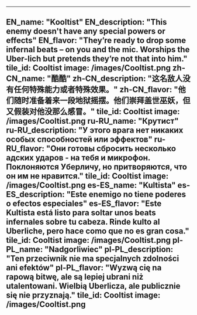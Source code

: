 ---

EN_name: "Kooltist"
EN_description: "This enemy doesn't have any special powers or effects"
EN_flavor: "They’re ready to drop some infernal beats – on you and the mic. Worships the Uber-lich but pretends they’re not that into him."
tile_id: Cooltist
image: /images/Cooltist.png
zh-CN_name: "酷酷"
zh-CN_description: "这名敌人没有任何特殊能力或者特殊效果。"
zh-CN_flavor: "他们随时准备着来一段地狱摇摆。他们崇拜盖世巫妖，但又假装对他没那么感冒。"
tile_id: Cooltist
image: /images/Cooltist.png
ru-RU_name: "Крутист"
ru-RU_description: "У этого врага нет никаких особых способностей или эффектов"
ru-RU_flavor: "Они готовы сбросить несколько адских ударов - на тебя и микрофон. Поклоняются Уберличу, но притворяются, что он им не нравится."
tile_id: Cooltist
image: /images/Cooltist.png
es-ES_name: "Kultista"
es-ES_description: "Este enemigo no tiene poderes o efectos especiales"
es-ES_flavor: "Este Kultista está listo para soltar unos beats infernales sobre tu cabeza. Rinde kulto al Uberliche, pero hace como que no es gran cosa."
tile_id: Cooltist
image: /images/Cooltist.png
pl-PL_name: "Nadgorliwiec"
pl-PL_description: "Ten przeciwnik nie ma specjalnych zdolności ani efektów"
pl-PL_flavor: "Wyzwą cię na rapową bitwę, ale są lepiej ubrani niż utalentowani. Wielbią Uberlicza, ale publicznie się nie przyznają."
tile_id: Cooltist
image: /images/Cooltist.png
---
